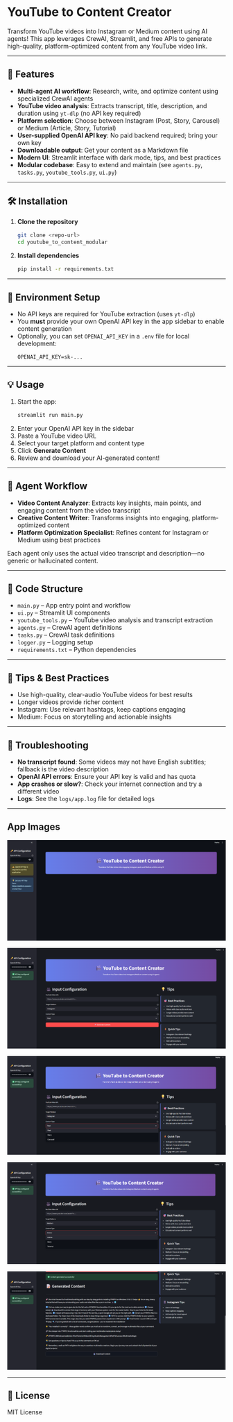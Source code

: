# YouTube to Content Creator

Transform YouTube videos into Instagram or Medium content using AI agents! This app leverages CrewAI, Streamlit, and free APIs to generate high-quality, platform-optimized content from any YouTube video link.

---

## 🚀 Features
- **Multi-agent AI workflow**: Research, write, and optimize content using specialized CrewAI agents
- **YouTube video analysis**: Extracts transcript, title, description, and duration using `yt-dlp` (no API key required)
- **Platform selection**: Choose between Instagram (Post, Story, Carousel) or Medium (Article, Story, Tutorial)
- **User-supplied OpenAI API key**: No paid backend required; bring your own key
- **Downloadable output**: Get your content as a Markdown file
- **Modern UI**: Streamlit interface with dark mode, tips, and best practices
- **Modular codebase**: Easy to extend and maintain (see `agents.py`, `tasks.py`, `youtube_tools.py`, `ui.py`)

---

## 🛠️ Installation

1. **Clone the repository**
   ```bash
   git clone <repo-url>
   cd youtube_to_content_modular
   ```
2. **Install dependencies**
   ```bash
   pip install -r requirements.txt
   ```

---

## 🔑 Environment Setup
- No API keys are required for YouTube extraction (uses `yt-dlp`)
- You **must** provide your own OpenAI API key in the app sidebar to enable content generation
- Optionally, you can set `OPENAI_API_KEY` in a `.env` file for local development:
  ```env
  OPENAI_API_KEY=sk-...
  ```

---

## 💡 Usage
1. Start the app:
   ```bash
   streamlit run main.py
   ```
2. Enter your OpenAI API key in the sidebar
3. Paste a YouTube video URL
4. Select your target platform and content type
5. Click **Generate Content**
6. Review and download your AI-generated content!

---

## 🤖 Agent Workflow
- **Video Content Analyzer**: Extracts key insights, main points, and engaging content from the video transcript
- **Creative Content Writer**: Transforms insights into engaging, platform-optimized content
- **Platform Optimization Specialist**: Refines content for Instagram or Medium using best practices

Each agent only uses the actual video transcript and description—no generic or hallucinated content.

---

## 🧩 Code Structure
- `main.py` – App entry point and workflow
- `ui.py` – Streamlit UI components
- `youtube_tools.py` – YouTube video analysis and transcript extraction
- `agents.py` – CrewAI agent definitions
- `tasks.py` – CrewAI task definitions
- `logger.py` – Logging setup
- `requirements.txt` – Python dependencies

---

## 📝 Tips & Best Practices
- Use high-quality, clear-audio YouTube videos for best results
- Longer videos provide richer content
- Instagram: Use relevant hashtags, keep captions engaging
- Medium: Focus on storytelling and actionable insights

---

## 🐞 Troubleshooting
- **No transcript found**: Some videos may not have English subtitles; fallback is the video description
- **OpenAI API errors**: Ensure your API key is valid and has quota
- **App crashes or slow?**: Check your internet connection and try a different video
- **Logs**: See the `logs/app.log` file for detailed logs

---

## App Images

![img 1](screenshots/yt_1.png)

![img 2](screenshots/yt_2.png)

![img 3](screenshots/yt_3.png)

![img 4](screenshots/yt_4.png)

![img 5](screenshots/yt_5.png)

---

## 📄 License
MIT License 